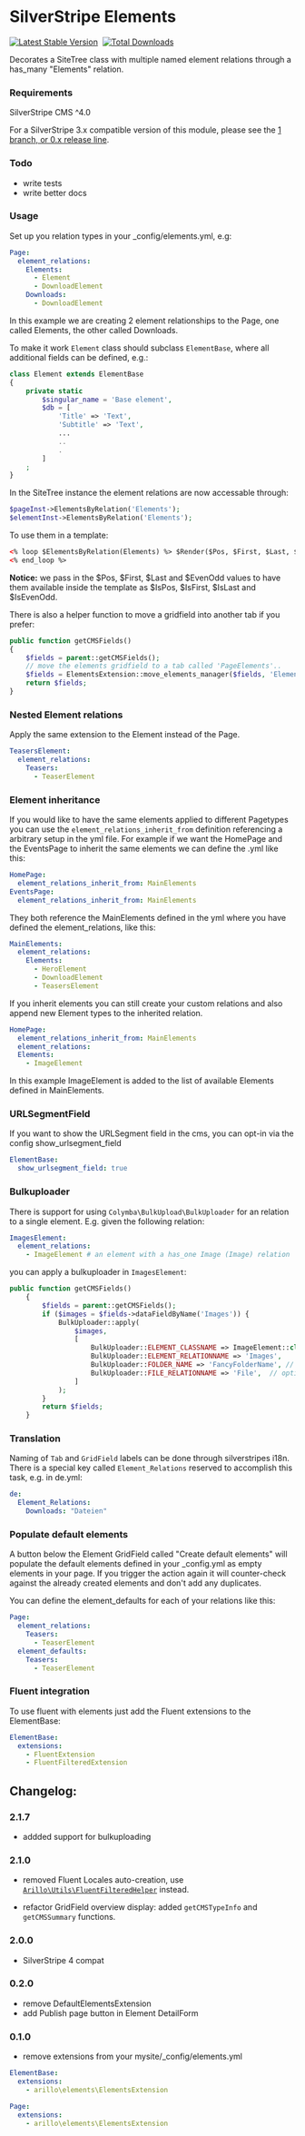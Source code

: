 # SilverStripe Elements

[![Latest Stable Version](https://poser.pugx.org/arillo/silverstripe-elements/v/stable?format=flat)](https://packagist.org/packages/arillo/silverstripe-elements)&nbsp;
[![Total Downloads](https://poser.pugx.org/arillo/silverstripe-elements/downloads?format=flat)](https://packagist.org/packages/arillo/silverstripe-elements)

Decorates a SiteTree class with multiple named element relations through a has_many "Elements" relation.

### Requirements

SilverStripe CMS ^4.0

For a SilverStripe 3.x compatible version of this module, please see the [1 branch, or 0.x release line](https://github.com/arillo/silverstripe-elements/tree/1.x).

### Todo

- write tests
- write better docs

### Usage

Set up you relation types in your \_config/elements.yml, e.g:

```yml
Page:
  element_relations:
    Elements:
      - Element
      - DownloadElement
    Downloads:
      - DownloadElement
```

In this example we are creating 2 element relationships to the Page, one called Elements, the other called Downloads.

To make it work `Element` class should subclass `ElementBase`, where all additional fields can be defined, e.g.:

```php
class Element extends ElementBase
{
    private static
        $singular_name = 'Base element',
        $db = [
            'Title' => 'Text',
            'Subtitle' => 'Text',
            ...
            ..
            .
        ]
    ;
}
```

In the SiteTree instance the element relations are now accessable through:

```php
$pageInst->ElementsByRelation('Elements');
$elementInst->ElementsByRelation('Elements');
```

To use them in a template:

```html
<% loop $ElementsByRelation(Elements) %> $Render($Pos, $First, $Last, $EvenOdd)
<% end_loop %>
```

**Notice:** we pass in the $Pos, $First, $Last and $EvenOdd values to have them available inside the template as $IsPos, $IsFirst, $IsLast and $IsEvenOdd.

There is also a helper function to move a gridfield into another tab if you prefer:

```php
public function getCMSFields()
{
    $fields = parent::getCMSFields();
    // move the elements gridfield to a tab called 'PageElements'..
    $fields = ElementsExtension::move_elements_manager($fields, 'Elements', 'Root.PageElements');
    return $fields;
}
```

### Nested Element relations

Apply the same extension to the Element instead of the Page.

```yml
TeasersElement:
  element_relations:
    Teasers:
      - TeaserElement
```

### Element inheritance

If you would like to have the same elements applied to different Pagetypes you can use the `element_relations_inherit_from` definition referencing a arbitrary setup in the yml file. For example if we want the HomePage and the EventsPage to inherit the same elements we can define the .yml like this:

```yml
HomePage:
  element_relations_inherit_from: MainElements
EventsPage:
  element_relations_inherit_from: MainElements
```

They both reference the MainElements defined in the yml where you have defined the element_relations, like this:

```yml
MainElements:
  element_relations:
    Elements:
      - HeroElement
      - DownloadElement
      - TeasersElement
```

If you inherit elements you can still create your custom relations and also append new Element types to the inherited relation.

```yml
HomePage:
  element_relations_inherit_from: MainElements
  element_relations:
  Elements:
    - ImageElement
```

In this example ImageElement is added to the list of available Elements defined in MainElements.

### URLSegmentField

If you want to show the URLSegment field in the cms, you can opt-in via the config show_urlsegment_field

```yml
ElementBase:
  show_urlsegment_field: true
```

### Bulkuploader

There is support for using `Colymba\BulkUpload\BulkUploader` for an relation to a single element. E.g. given the following relation:

```yml
ImagesElement:
  element_relations:
    - ImageElement # an element with a has_one Image (Image) relation
```

you can apply a bulkuploader in `ImagesElement`:

```php
public function getCMSFields()
    {
        $fields = parent::getCMSFields();
        if ($images = $fields->dataFieldByName('Images')) {
            BulkUploader::apply(
                $images,
                [
                    BulkUploader::ELEMENT_CLASSNAME => ImageElement::class,
                    BulkUploader::ELEMENT_RELATIONNAME => 'Images',
                    BulkUploader::FOLDER_NAME => 'FancyFolderName', // optional
                    BulkUploader::FILE_RELATIONNAME => 'File',  // optional, may be mandatory if you element has multiple has_one file relations
                ]
            );
        }
        return $fields;
    }
```

### Translation

Naming of `Tab` and `GridField` labels can be done through silverstripes i18n.
There is a special key called `Element_Relations` reserved to accomplish this task, e.g. in de.yml:

```yml
de:
  Element_Relations:
    Downloads: "Dateien"
```

### Populate default elements

A button below the Element GridField called "Create default elements" will populate the default elements defined in your \_config.yml as empty elements in your page. If you trigger the action again it will counter-check against the already created elements and don't add any duplicates.

You can define the element_defaults for each of your relations like this:

```yml
Page:
  element_relations:
    Teasers:
      - TeaserElement
  element_defaults:
    Teasers:
      - TeaserElement
```

### Fluent integration

To use fluent with elements just add the Fluent extensions to the ElementBase:

```yml
ElementBase:
  extensions:
    - FluentExtension
    - FluentFilteredExtension
```

## Changelog:

### 2.1.7

- addded support for bulkuploading

### 2.1.0

- removed Fluent Locales auto-creation, use [`Arillo\Utils\FluentFilteredHelper`](https://github.com/arillo/silverstripe-utils/blob/master/src/FluentFilteredHelper.php) instead.

- refactor GridField overview display: added `getCMSTypeInfo` and `getCMSSummary` functions.

### 2.0.0

- SilverStripe 4 compat

### 0.2.0

- remove DefaultElementsExtension
- add Publish page button in Element DetailForm

### 0.1.0

- remove extensions from your mysite/\_config/elements.yml

```yml
ElementBase:
  extensions:
    - arillo\elements\ElementsExtension

Page:
  extensions:
    - arillo\elements\ElementsExtension
```
